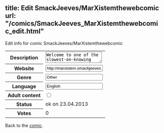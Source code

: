 title: Edit SmackJeeves/MarXistemthewebcomic
url: "/comics/SmackJeeves_MarXistemthewebcomic_edit.html"
---
Edit info for comic SmackJeeves/MarXistemthewebcomic

<form name="comic" action="http://gaepostmail.appengine.com/comic" name="post">
<table class="comicinfo">
<tr>
<th>Description</th><td><textarea name="description">Welcome to one of the slowest-on-knowing comics ever. Games, movies, technology and stuff else, here.</textarea></td>
</tr>
<tr>
<th>Website</th><td><input type="text" name="url" value="http://marxistem.smackjeeves.com/comics/"/></td>
</tr>
<tr>
<th>Genre</th><td><input type="text" name="genre" value="Other"/></td>
</tr>
<tr>
<th>Language</th><td><input type="text" name="language" value="English"/></td>
</tr>
<tr>
<th>Adult content</th><td><input type="checkbox" name="adult" value="adult" /></td>
</tr>
<tr>
<th>Status</th><td>ok on 23.04.2013</td>
</tr>
<tr>
<th>Votes</th><td>0</div></td>
</tr>
</table>
</form>

Back to the [comic](/comics/SmackJeeves_MarXistemthewebcomic.html).
